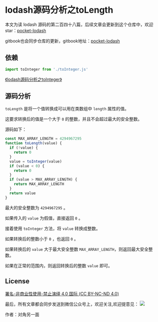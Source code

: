# lodash源码分析之toLength

本文为读 lodash 源码的第二百四十八篇，后续文章会更新到这个仓库中，欢迎 star：[pocket-lodash](https://github.com/yeyuqiudeng/pocket-lodash)

gitbook也会同步仓库的更新，gitbook地址：[pocket-lodash](https://www.gitbook.com/book/yeyuqiudeng/pocket-lodash/details)

## 依赖

```javascript
import toInteger from './toInteger.js'
```

[《lodash源码分析之toInteger》](toInteger.md)

## 源码分析

`toLength` 是将一个值转换成可以用在类数组中 `length` 属性的值。

这要求转换后的值是一个大于 `0` 的整数，并且不会超过最大的安全整数。

源码如下：

```javascript
const MAX_ARRAY_LENGTH = 4294967295
function toLength(value) {
  if (!value) {
    return 0
  }
  value = toInteger(value)
  if (value < 0) {
    return 0
  }
  if (value > MAX_ARRAY_LENGTH) {
    return MAX_ARRAY_LENGTH
  }
  return value
}
```

最大的安全整数为 `4294967295` 。

如果传入的 `value` 为假值，直接返回 `0` 。

接着使用 `toInteger` 方法，将 `value` 转换成整数。

如果转换后的整数小于 `0` ，也返回 `0` 。

如果转换后的 `value` 大于最大安全整数 `MAX_ARRAY_LENGTH`，则返回最大安全整数。

如果在正常的范围内，则返回转换后的整数 `value` 即可。

## License

[署名-非商业性使用-禁止演绎 4.0 国际 (CC BY-NC-ND 4.0)](http://creativecommons.org/licenses/by-nc-nd/4.0/)

最后，所有文章都会同步发送到微信公众号上，欢迎关注,欢迎提意见：  ![](https://raw.githubusercontent.com/yeyuqiudeng/resource/master/images/qrcode_front-end-article.jpg) 

作者：对角另一面 